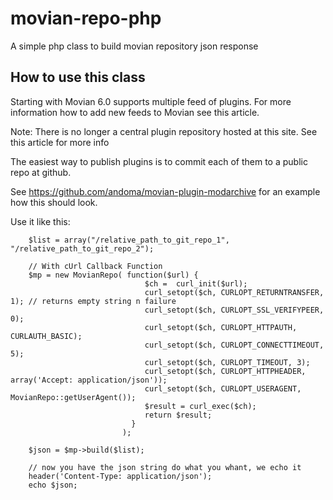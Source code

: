 # movian-repo-php
A simple php class to build movian repository json response


## How to use this class

Starting with Movian 6.0 supports multiple feed of plugins. For more information how to add new feeds to Movian see this article.

Note: There is no longer a central plugin repository hosted at this site. See this article for more info

The easiest way to publish plugins is to commit each of them to a public repo at github.

See https://github.com/andoma/movian-plugin-modarchive for an example how this should look.


Use it like this:
~~~
    $list = array("/relative_path_to_git_repo_1", "/relative_path_to_git_repo_2");

    // With cUrl Callback Function
    $mp = new MovianRepo( function($url) {
                              $ch =  curl_init($url);
                              curl_setopt($ch, CURLOPT_RETURNTRANSFER, 1); // returns empty string n failure
                              curl_setopt($ch, CURLOPT_SSL_VERIFYPEER, 0);
                              curl_setopt($ch, CURLOPT_HTTPAUTH, CURLAUTH_BASIC);
                              curl_setopt($ch, CURLOPT_CONNECTTIMEOUT, 5);
                              curl_setopt($ch, CURLOPT_TIMEOUT, 3);
                              curl_setopt($ch, CURLOPT_HTTPHEADER, array('Accept: application/json'));
                              curl_setopt($ch, CURLOPT_USERAGENT,  MovianRepo::getUserAgent());
                              $result = curl_exec($ch);
                              return $result;
                           }
                         );
                         
    $json = $mp->build($list);
 
    // now you have the json string do what you whant, we echo it 
    header('Content-Type: application/json');
    echo $json;
~~~


